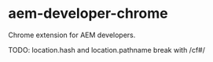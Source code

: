 aem-developer-chrome
====================

Chrome extension for AEM developers.


TODO: location.hash and location.pathname break with /cf#/